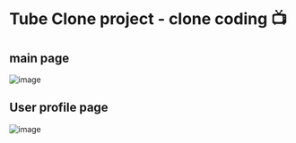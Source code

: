 # Tube Clone project - clone coding 📺

## main page
![image](https://github.com/user-attachments/assets/1bdf5457-b218-42fd-a2f4-ea79965f0d3a)


## User profile page
![image](https://github.com/user-attachments/assets/a1e48517-164a-483c-a37f-0656504b1f05)
